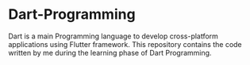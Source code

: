 # Dart-Programming
Dart is a main Programming language to develop cross-platform applications using Flutter framework.
This repository contains the code written by me during the learning phase of Dart Programming.
